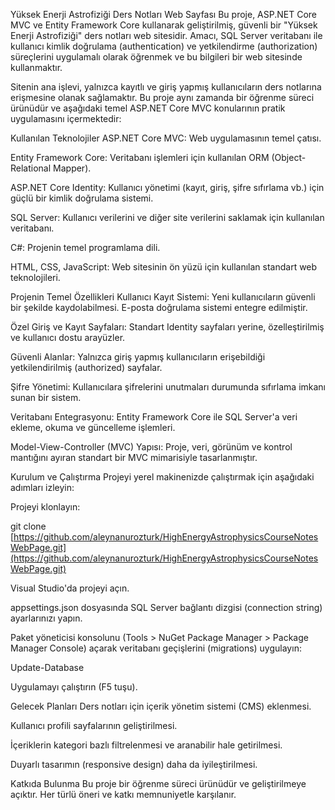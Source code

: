 Yüksek Enerji Astrofiziği Ders Notları Web Sayfası
Bu proje, ASP.NET Core MVC ve Entity Framework Core kullanarak geliştirilmiş, güvenli bir "Yüksek Enerji Astrofiziği" ders notları web sitesidir. Amacı, SQL Server veritabanı ile kullanıcı kimlik doğrulama (authentication) ve yetkilendirme (authorization) süreçlerini uygulamalı olarak öğrenmek ve bu bilgileri bir web sitesinde kullanmaktır.

Sitenin ana işlevi, yalnızca kayıtlı ve giriş yapmış kullanıcıların ders notlarına erişmesine olanak sağlamaktır. Bu proje aynı zamanda bir öğrenme süreci ürünüdür ve aşağıdaki temel ASP.NET Core MVC konularının pratik uygulamasını içermektedir:

Kullanılan Teknolojiler
ASP.NET Core MVC: Web uygulamasının temel çatısı.

Entity Framework Core: Veritabanı işlemleri için kullanılan ORM (Object-Relational Mapper).

ASP.NET Core Identity: Kullanıcı yönetimi (kayıt, giriş, şifre sıfırlama vb.) için güçlü bir kimlik doğrulama sistemi.

SQL Server: Kullanıcı verilerini ve diğer site verilerini saklamak için kullanılan veritabanı.

C#: Projenin temel programlama dili.

HTML, CSS, JavaScript: Web sitesinin ön yüzü için kullanılan standart web teknolojileri.

Projenin Temel Özellikleri
Kullanıcı Kayıt Sistemi: Yeni kullanıcıların güvenli bir şekilde kaydolabilmesi. E-posta doğrulama sistemi entegre edilmiştir.

Özel Giriş ve Kayıt Sayfaları: Standart Identity sayfaları yerine, özelleştirilmiş ve kullanıcı dostu arayüzler.

Güvenli Alanlar: Yalnızca giriş yapmış kullanıcıların erişebildiği yetkilendirilmiş (authorized) sayfalar.

Şifre Yönetimi: Kullanıcılara şifrelerini unutmaları durumunda sıfırlama imkanı sunan bir sistem.

Veritabanı Entegrasyonu: Entity Framework Core ile SQL Server'a veri ekleme, okuma ve güncelleme işlemleri.

Model-View-Controller (MVC) Yapısı: Proje, veri, görünüm ve kontrol mantığını ayıran standart bir MVC mimarisiyle tasarlanmıştır.

Kurulum ve Çalıştırma
Projeyi yerel makinenizde çalıştırmak için aşağıdaki adımları izleyin:

Projeyi klonlayın:

git clone [https://github.com/aleynanurozturk/HighEnergyAstrophysicsCourseNotesWebPage.git](https://github.com/aleynanurozturk/HighEnergyAstrophysicsCourseNotesWebPage.git)

Visual Studio'da projeyi açın.

appsettings.json dosyasında SQL Server bağlantı dizgisi (connection string) ayarlarınızı yapın.

Paket yöneticisi konsolunu (Tools > NuGet Package Manager > Package Manager Console) açarak veritabanı geçişlerini (migrations) uygulayın:

Update-Database

Uygulamayı çalıştırın (F5 tuşu).

Gelecek Planları
Ders notları için içerik yönetim sistemi (CMS) eklenmesi.

Kullanıcı profili sayfalarının geliştirilmesi.

İçeriklerin kategori bazlı filtrelenmesi ve aranabilir hale getirilmesi.

Duyarlı tasarımın (responsive design) daha da iyileştirilmesi.

Katkıda Bulunma
Bu proje bir öğrenme süreci ürünüdür ve geliştirilmeye açıktır. Her türlü öneri ve katkı memnuniyetle karşılanır.
